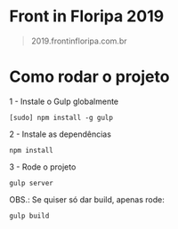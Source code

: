 # Front in Floripa 2019

> 2019.frontinfloripa.com.br

# Como rodar o projeto

1 - Instale o Gulp globalmente

```
[sudo] npm install -g gulp
```

2 - Instale as dependências

```
npm install
```

3 - Rode o projeto

```
gulp server
```

OBS.: Se quiser só dar build, apenas rode:

```
gulp build
```
